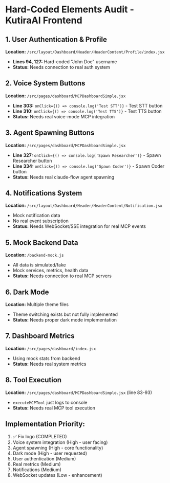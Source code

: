 # Hard-Coded Elements Audit - KutiraAI Frontend

## 1. User Authentication & Profile
**Location:** `/src/layout/Dashboard/Header/HeaderContent/Profile/index.jsx`
- **Lines 94, 127:** Hard-coded "John Doe" username
- **Status:** Needs connection to real auth system

## 2. Voice System Buttons
**Location:** `/src/pages/dashboard/MCPDashboardSimple.jsx`
- **Line 303:** `onClick={() => console.log('Test STT')}` - Test STT button
- **Line 310:** `onClick={() => console.log('Test TTS')}` - Test TTS button
- **Status:** Needs real voice-mode MCP integration

## 3. Agent Spawning Buttons  
**Location:** `/src/pages/dashboard/MCPDashboardSimple.jsx`
- **Line 327:** `onClick={() => console.log('Spawn Researcher')}` - Spawn Researcher button
- **Line 334:** `onClick={() => console.log('Spawn Coder')}` - Spawn Coder button
- **Status:** Needs real claude-flow agent spawning

## 4. Notifications System
**Location:** `/src/layout/Dashboard/Header/HeaderContent/Notification.jsx`
- Mock notification data
- No real event subscription
- **Status:** Needs WebSocket/SSE integration for real MCP events

## 5. Mock Backend Data
**Location:** `/backend-mock.js`
- All data is simulated/fake
- Mock services, metrics, health data
- **Status:** Needs connection to real MCP servers

## 6. Dark Mode
**Location:** Multiple theme files
- Theme switching exists but not fully implemented
- **Status:** Needs proper dark mode implementation

## 7. Dashboard Metrics
**Location:** `/src/pages/dashboard/index.jsx`
- Using mock stats from backend
- **Status:** Needs real system metrics

## 8. Tool Execution
**Location:** `/src/pages/dashboard/MCPDashboardSimple.jsx` (line 83-93)
- `executeMCPTool` just logs to console
- **Status:** Needs real MCP tool execution

## Implementation Priority:
1. ✅ Fix logo (COMPLETED)
2. Voice system integration (High - user facing)
3. Agent spawning (High - core functionality)
4. Dark mode (High - user requested)
5. User authentication (Medium)
6. Real metrics (Medium)
7. Notifications (Medium)
8. WebSocket updates (Low - enhancement)
